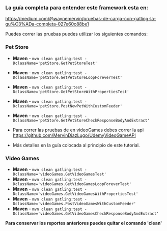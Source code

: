 
### La guía completa para entender este framework esta en:
https://medium.com/@waynemervin/pruebas-de-carga-con-gatling-la-gu%C3%ADa-completa-027e60c88be1


Puedes correr las pruebas puedes utilizar los siguientes comandos:

### Pet Store
- **Maven**  - `mvn clean gatling:test -DclassName='petStore.GetPetStoreTest'`
- **Maven**  - `mvn clean gatling:test -DclassName='petStore.GetPetStoreLoopForeverTest'`
- **Maven**  - `mvn clean gatling:test -DclassName='petStore.GetPetStoreWithPropertiesTest'`
- **Maven**  - `mvn clean gatling:test -DclassName='petStore.PostNewPetWithCustomFeeder'`
- **Maven**  - `mvn clean gatling:test -DclassName='petStore.GetPetStoreCheckResponseBodyAndExtract'`



- Para correr las pruebas de en videoGames debes correr la api https://github.com/MervinDiazLugo/UdemyVideoGameAPI
- Más detalles en la guía colocada al principio de este tutorial.


### Video Games
- **Maven**  - `mvn clean gatling:test -DclassName='videoGames.GetVideoGamesTest'`
- **Maven**  - `mvn clean gatling:test -DclassName='videoGames.GetVideoGamesLoopForeverTest'`
- **Maven**  - `mvn clean gatling:test -DclassName='videoGames.GetVideoGamesWithPropertiesTest'`
- **Maven**  - `mvn clean gatling:test -DclassName='videoGames.PostVideoGamesWithCustomFeeder'`
- **Maven**  - `mvn clean gatling:test -DclassName='videoGames.GetVideoGamesCheckResponseBodyAndExtract'`


**Para conservar los reportes anteriores puedes quitar el comando 'clean'**
